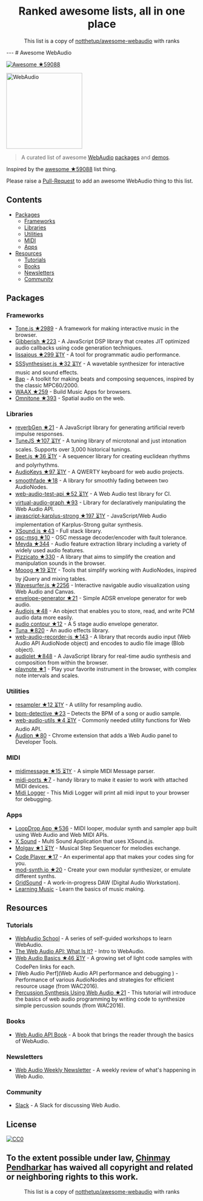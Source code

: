 <h1 align="center">
Ranked awesome lists, all in one place
</h1>
<p align="center">
	This list is a copy of <a href="notthetup/awesome-webaudio">notthetup/awesome-webaudio</a> with ranks
</p>
---
# Awesome WebAudio

[![Awesome](https://cdn.rawgit.com/sindresorhus/awesome/d7305f38d29fed78fa85652e3a63e154dd8e8829/media/badge.svg) ★59088](sindresorhus/awesome)

<img src="https://raw.githubusercontent.com/voodootikigod/logo.js/master/webaudio/webaudio-js.png" width="200px" alt="WebAudio">

> A curated list of awesome [WebAudio](https://developer.mozilla.org/en-US/docs/Web/API/Web_Audio_API) [packages](#packages) and [demos](#demos).

Inspired by the [awesome ★59088](sindresorhus/awesome) list thing.

Please raise a [Pull-Request](https://github.com/notthetup/awesome-webaudio/pulls) to add an awesome WebAudio thing to this list.

## Contents
- [Packages](#packages)
  - [Frameworks](#frameworks)
  - [Libraries](#libraries)
  - [Utilities](#utilities)
  - [MIDI](#midi)
  - [Apps](#apps)
- [Resources](#resources)
  - [Tutorials](#tutorials)
  - [Books](#books)
  - [Newsletters](#newsletters)
  - [Community](#community)

## Packages

### Frameworks
- [Tone.js ★2989](Tonejs/Tone.js) - A framework for making interactive music in the browser.
- [Gibberish ★223](charlieroberts/Gibberish) - A JavaScript DSP library that creates JIT optimized audio callbacks using code generation techniques.
- [lissajous ★299 ⏳1Y](kylestetz/lissajous) -  A tool for programmatic audio performance.
- [SSSynthesiser.js ★32 ⏳1Y](surikov/SSSynthesiser.js) -  A wavetable synthesizer for interactive music and sound effects.
- [Bap](http://bapjs.org/) - A toolkit for making beats and composing sequences, inspired by the classic MPC60/2000.
- [WAAX ★259](hoch/WAAX) - Build Music Apps for browsers.
- [Omnitone ★393](GoogleChrome/omnitone) - Spatial audio on the web.

### Libraries
- [reverbGen ★21](adelespinasse/reverbGen) - A JavaScript library for generating artificial reverb impulse responses.
- [TuneJS ★107 ⏳1Y](abbernie/tune) - A tuning library of microtonal and just intonation scales. Supports over 3,000 historical tunings.
- [Beet.js ★36 ⏳1Y](zya/beet.js) - A sequencer library for creating euclidean rhythms and polyrhythms.
- [AudioKeys ★97 ⏳1Y](kylestetz/AudioKeys) - A QWERTY keyboard for web audio projects.
- [smoothfade ★18](notthetup/smoothfade) - A library for smoothly fading between two AudioNodes.
- [web-audio-test-api ★52 ⏳1Y](mohayonao/web-audio-test-api) - A Web Audio test library for CI.
- [virtual-audio-graph ★93](benji6/virtual-audio-graph) - Library for declaratively manipulating the Web Audio API.
- [javascript-karplus-strong ★197 ⏳1Y](mrahtz/javascript-karplus-strong) - JavaScript/Web Audio implementation of Karplus-Strong guitar synthesis.
- [XSound.js ★43](Korilakkuma/XSound) - Full stack library.
- [osc-msg ★10](mohayonao/osc-msg) - OSC message decoder/encoder with fault tolerance.
- [Meyda ★344](meyda/meyda) - Audio feature extraction library including a variety of widely used audio features.
- [Pizzicato ★330](alemangui/pizzicato) - A library that aims to simplify the creation and manipulation sounds in the browser.
- [Mooog ★19 ⏳1Y](mattlima/mooog) - Tools that simplify working with AudioNodes, inspired by jQuery and mixing tables.
- [Wavesurfer.js ★2256](katspaugh/wavesurfer.js) - Interactive navigable audio visualization using Web Audio and Canvas.
- [envelope-generator ★21](itsjoesullivan/envelope-generator) - Simple ADSR envelope generator for web audio.
- [Audiojs ★48](audiojs/audio) - An object that enables you to store, read, and write PCM audio data more easily.
- [audio contour ★12](danigb/audio-contour) - A 5 stage audio envelope generator.
- [Tuna ★820](Theodeus/tuna) - An audio effects library.
- [web-audio-recorder-js ★143](higuma/web-audio-recorder-js) - A library that records audio input (Web Audio API AudioNode object) and encodes to audio file image (Blob object).
- [audiolet ★848](oampo/Audiolet) - A JavaScript library for real-time audio synthesis and composition from within the browser.
- [playnote ★1](createbits/playnote) - Play your favorite instrument in the browser, with complex note intervals and scales.

### Utilities
- [resampler ★12 ⏳1Y](notthetup/resampler) - A utility for resampling audio.
- [bpm-detective ★23](tornqvist/bpm-detective) – Detects the BPM of a song or audio sample.
- [web-audio-utils ★4 ⏳1Y](mohayonao/web-audio-utils) - Commonly needed utility functions for Web Audio API.
- [Audion ★80](google/audion) - Chrome extension that adds a Web Audio panel to Developer Tools.

### MIDI
- [midimessage ★15 ⏳1Y](notthetup/midimessage) - A simple MIDI Message parser.
- [midi-ports ★7](AndrejHronco/midi-ports) -  handy library to make it easier to work with attached MIDI devices.
- [Midi Logger](http://outputchannel.com/midi-logger/) - This Midi Logger will print all midi input to your browser for debugging.

### Apps
- [LoopDrop App ★536](mmckegg/loop-drop-app) - MIDI looper, modular synth and sampler app built using Web Audio and Web MIDI APIs.
- [X Sound](https://korilakkuma.github.io/X-Sound/) - Multi Sound Application that uses XSound.js.
- [Molgav ★1 ⏳1Y](surikov/molgav) - Musical Step Sequencer for melodies exchange.
- [Code Player ★17](jcppman/code-player) - An experimental app that makes your codes sing for you.
- [mod-synth.io ★20](LowwwLtd/mod-synth.io) - Create your own modular synthesizer, or emulate different synths.
- [GridSound](https://gridsound.github.io) - A work-in-progress DAW (Digital Audio Workstation).
- [Learning Music](https://learningmusic.ableton.com/) - Learn the basics of music making.

## Resources

### Tutorials
- [WebAudio School](https://github.com/mmckegg/web-audio-school	) - A series of self-guided workshops to learn WebAudio.
- [The Web Audio API: What Is It?](https://code.tutsplus.com/tutorials/the-web-audio-api-what-is-it--cms-23735) - Intro to WebAudio.
- [Web Audio Basics ★46 ⏳1Y](kylestetz/Web-Audio-Basics) - A growing set of light code samples with CodePen links for each.
- [Web Audio Perf](Web Audio API performance and debugging ) - Performance of various AudioNodes and strategies for efficient resource usage (from WAC2016).
- [Percussion Synthesis Using Web Audio ★21](irritant/WAC-2016-Tutorial) - This tutorial will introduce the basics of web audio programming by writing code to synthesize simple percussion sounds (from WAC2016).

### Books
- [Web Audio API Book](http://chimera.labs.oreilly.com/books/1234000001552/index.html) - A book that brings the reader through the basics of WebAudio.

### Newsletters
- [Web Audio Weekly Newsletter](http://www.webaudioweekly.com) - A weekly review of what's happening in Web Audio.

### Community
- [Slack](https://web-audio-slackin.herokuapp.com/) - A Slack for discussing Web Audio.

## License

[![CC0](http://mirrors.creativecommons.org/presskit/buttons/88x31/svg/cc-zero.svg)](https://creativecommons.org/publicdomain/zero/1.0/)

To the extent possible under law, [Chinmay Pendharkar](https://chinmay.audio/) has waived all copyright and related or neighboring rights to this work.
---
<p align="center">
	This list is a copy of <a href="notthetup/awesome-webaudio">notthetup/awesome-webaudio</a> with ranks
</p>
